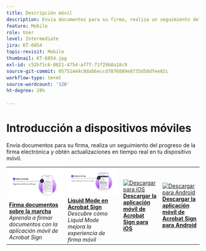 ```yaml
---
title: Descripción móvil
description: Envía documentos para su firma, realiza un seguimiento del progreso de la firma electrónica y obtén actualizaciones en tiempo real en tu dispositivo móvil
feature: Mobile
role: User
level: Intermediate
jira: KT-6854
topic-revisit: Mobile
thumbnail: KT-6854.jpg
exl-id: c52bf1c6-0821-4754-af7f-71f29b8a18c9
source-git-commit: 05751444c0dab6eccd7076889e8735d58dfee82c
workflow-type: tm+mt
source-wordcount: '126'
ht-degree: 28%

---
```


# Introducción a dispositivos móviles

Envía documentos para su firma, realiza un seguimiento del progreso de la firma electrónica y obtén actualizaciones en tiempo real en tu dispositivo móvil.

<table style="table-layout:fixed">
<tr>
  <td>
    <a href="sign-mobile.md">
      <img alt="Firma documentos sobre la marcha" src="assets/signmobile.png" />
    </a>
    <div>
    <a href="sign-mobile.md"><strong>Firma documentos sobre la marcha</strong></a>
    </div>
    <em>Aprenda a firmar documentos con la aplicación móvil de Acrobat Sign</em>
    <br>
  </td>
  <td>
    <a href="liquidmode.md">
      <img alt="Liquid Mode en Acrobat Sign" src="assets/liquidmode.png" />
    </a>
    <div>
    <a href="liquidmode.md"><strong>Liquid Mode en Acrobat Sign</strong></a>
    </div>
    <em>Descubre cómo Liquid Mode mejora la experiencia de firma móvil</em>
    <br>
  </td>
  <td>
    <a href="https://apps.apple.com/es/app/adobe-sign/id481082197" target="_blank">
      <img alt="Descargar para iOS" src="assets/Mobile_iOS.png" />
    </a>
    <div>
    <a href="https://apps.apple.com/es/app/adobe-sign/id481082197" target="_blank"><strong>Descargar la aplicación móvil de Acrobat Sign para iOS</strong></a>
    <br>
  </td>
  <td>
    <a href="https://play.google.com/store/apps/details?id=com.adobe.echosign&amp;hl=es" target="_blank">
      <img alt="Descargar para Android" src="assets/Mobile_Android.png" />
    </a>
    <div>
    <a href="https://play.google.com/store/apps/details?id=com.adobe.echosign&amp;hl=es" target="_blank"><strong>Descargar la aplicación móvil de Acrobat Sign para Android</strong></a>
    <br>
  </td>
</tr>
</table>
